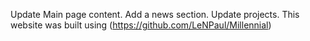 Update Main page content.
Add a news section.
Update projects.
This website was built using (https://github.com/LeNPaul/Millennial)
